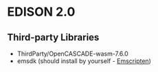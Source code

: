 # EDISON 2.0


## Third-party Libraries
- ThirdParty/OpenCASCADE-wasm-7.6.0
- emsdk (should install by yourself - [Emscripten](https://emscripten.org/docs/getting_started/downloads.html))